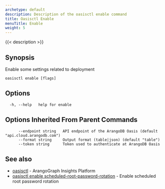 ```yaml
---
archetype: default
description: Description of the oasisctl enable command
title: Oasisctl Enable
menuTitle: Enable
weight: 5
---
```

{{< description >}}
## Synopsis
Enable some settings related to deployment

```
oasisctl enable [flags]
```

## Options
```
  -h, --help   help for enable
```

## Options Inherited From Parent Commands
```
      --endpoint string   API endpoint of the ArangoDB Oasis (default "api.cloud.arangodb.com")
      --format string     Output format (table|json) (default "table")
      --token string      Token used to authenticate at ArangoDB Oasis
```

## See also
* [oasisctl](../options.md)	 - ArangoGraph Insights Platform
* [oasisctl enable scheduled-root-password-rotation](enable-scheduled-root-password-rotation.md)	 - Enable scheduled root password rotation

